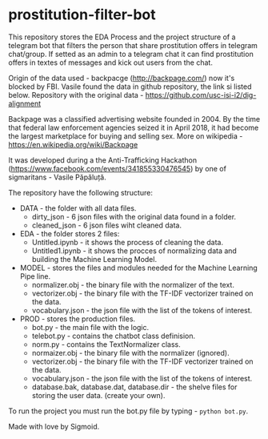 # prostitution-filter-bot
This repository stores the EDA Process and the project structure of a telegram bot that filters the person that share prostitution offers in telegram chat/group.
If setted as an admin to a telegram chat it can find prostitution offers in textes of messages and kick out users from the chat.

Origin of the data used - backpacge (http://backpage.com/) now it's blocked by FBI. Vasile found the data in github repository, the link si listed below.
Repository with the original data - https://github.com/usc-isi-i2/dig-alignment

Backpage was a classified advertising website founded in 2004. By the time that federal law enforcement agencies seized it in April 2018, it had become the largest marketplace for buying and selling sex.
More on wikipedia - https://en.wikipedia.org/wiki/Backpage

It was developed during a the Anti-Trafficking Hackathon (https://www.facebook.com/events/341855330476545) by one of sigmaritans - Vasile Păpăluță.

The repository have the following structure:
* DATA - the folder with all data files.
  - dirty_json - 6 json files with the original data found in a folder.
  - cleaned_json - 6 json files wiht cleaned data.
* EDA - the folder stores 2 files:
  - Untitled.ipynb - it shows the process of cleaning the data.
  - Untitled1.ipynb - it shows the procces of normalizing data and building the Machine Learning Model.
* MODEL - stores the files and modules needed for the Machine Learning Pipe line.
  - normalizer.obj - the binary file with the normalizer of the text.
  - vectorizer.obj - the binary file with the TF-IDF vectorizer trained on the data.
  - vocabulary.json - the json file with the list of the tokens of interest.
* PROD - stores the production files.
  - bot.py - the main file with the logic.
  - telebot.py - contains the chatbot class definision.
  - norm.py - contains the TextNormalizer class.
  - normaizer.obj - the binary file with the normalizer (ignored).
  - vectorizer.obj - the binary file with the TF-IDF vectorizer trained on the data.
  - vocabulary.json - the json file with the list of the tokens of interest.
  - database.bak, database.dat, database.dir - the shelve files for storing the user data. (create your own).

To run the project you must run the bot.py file by typing - ```python bot.py```.

Made with love by Sigmoid.
